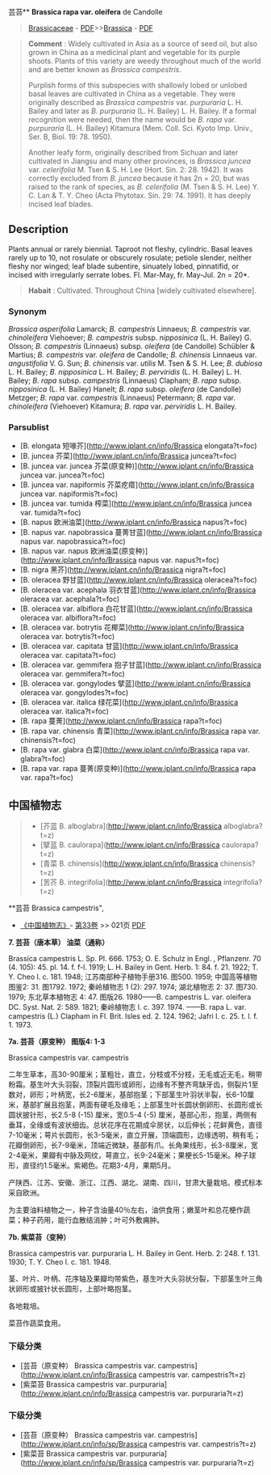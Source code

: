 芸苔** **Brassica rapa var. oleifera** de Candolle

> [Brassicaceae](http://www.iplant.cn/info/Brassicaceae?t=foc) - [PDF](http://www.iplant.cn/foc/pdf/Brassicaceae.pdf)>>[Brassica](http://www.iplant.cn/info/Brassica?t=foc) - [PDF](http://www.iplant.cn/foc/pdf/Brassica.pdf)


> **Comment** : 
> Widely cultivated in Asia as a source of seed oil, but also grown in China as a medicinal plant and vegetable for its purple shoots. Plants of this variety are weedy throughout much of the world and are better known as *Brassica campestris*.
> 
> Purplish forms of this subspecies with shallowly lobed or unlobed basal leaves are cultivated in China as a vegetable. They were originally described as *Brassica campestris* var. *purpuraria* L. H. Bailey and later as *B. purpuraria* (L. H. Bailey) L. H. Bailey. If a formal recognition were needed, then the name would be *B. rapa* var. *purpuraria* (L. H. Bailey) Kitamura (Mem. Coll. Sci. Kyoto Imp. Univ., Ser. B, Biol. 19: 78. 1950).
> 
> Another leafy form, originally described from Sichuan and later cultivated in Jiangsu and many other provinces, is *Brassica juncea* var. *celerifolia* M. Tsen & S. H. Lee (Hort. Sin. 2: 28. 1942). It was correctly excluded from *B. juncea* because it has 2n = 20, but was raised to the rank of species, as *B. celerifolia* (M. Tsen & S. H. Lee) Y. C. Lan & T. Y. Cheo (Acta Phytotax. Sin. 29: 74. 1991). It has deeply incised leaf blades.

## Description

Plants annual or rarely biennial. Taproot not fleshy, cylindric. Basal leaves rarely up to 10, not rosulate or obscurely rosulate; petiole slender, neither fleshy nor winged; leaf blade subentire, sinuately lobed, pinnatifid, or incised with irregularly serrate lobes. Fl. Mar-May, fr. May-Jul. 2n = 20*.


> **Habait** : 
> Cultivated. Throughout China [widely cultivated elsewhere].

### Synonym
*Brassica asperifolia* Lamarck; *B. campestris* Linnaeus; *B. campestris* var. *chinoleifera* Viehoever; *B. campestris* subsp. *nipposinica* (L. H. Bailey) G. Olsson; *B. campestris* (Linnaeus) subsp. *oleifera* (de Candolle) Schübler & Martius; *B. campestris* var. *oleifera* de Candolle; *B. chinensis* Linnaeus var. *angustifolia* V. G. Sun; *B. chinensis* var. *utilis* M. Tsen & S. H. Lee; *B. dubiosa* L. H. Bailey; *B. nipposinica* L. H. Bailey; *B. perviridis* (L. H. Bailey) L. H. Bailey; *B. rapa* subsp. *campestris* (Linnaeus) Clapham; *B. rapa* subsp. *nipposinica* (L. H. Bailey) Hanelt; *B. rapa* subsp. *oleifera* (de Candolle) Metzger; *B. rapa* var. *campestris* (Linnaeus) Petermann; *B. rapa* var. *chinoleifera* (Viehoever) Kitamura; *B. rapa* var. *perviridis* L. H. Bailey.



### Parsublist

* [B.  elongata  短喙芥](http://www.iplant.cn/info/Brassica elongata?t=foc)
* [B.  juncea  芥菜](http://www.iplant.cn/info/Brassica juncea?t=foc)
* [B.  juncea var. juncea  芥菜(原变种)](http://www.iplant.cn/info/Brassica juncea var. juncea?t=foc)
* [B.  juncea var. napiformis  芥菜疙瘩](http://www.iplant.cn/info/Brassica juncea var. napiformis?t=foc)
* [B.  juncea var. tumida  榨菜](http://www.iplant.cn/info/Brassica juncea var. tumida?t=foc)
* [B.  napus  欧洲油菜](http://www.iplant.cn/info/Brassica napus?t=foc)
* [B.  napus var. napobrassica  蔓菁甘蓝](http://www.iplant.cn/info/Brassica napus var. napobrassica?t=foc)
* [B.  napus var. napus  欧洲油菜(原变种)](http://www.iplant.cn/info/Brassica napus var. napus?t=foc)
* [B.  nigra  黑芥](http://www.iplant.cn/info/Brassica nigra?t=foc)
* [B.  oleracea  野甘蓝](http://www.iplant.cn/info/Brassica oleracea?t=foc)
* [B.  oleracea var. acephala  羽衣甘蓝](http://www.iplant.cn/info/Brassica oleracea var. acephala?t=foc)
* [B.  oleracea var. albiflora  白花甘蓝](http://www.iplant.cn/info/Brassica oleracea var. albiflora?t=foc)
* [B.  oleracea var. botrytis  花椰菜](http://www.iplant.cn/info/Brassica oleracea var. botrytis?t=foc)
* [B.  oleracea var. capitata  甘蓝](http://www.iplant.cn/info/Brassica oleracea var. capitata?t=foc)
* [B.  oleracea var. gemmifera  抱子甘蓝](http://www.iplant.cn/info/Brassica oleracea var. gemmifera?t=foc)
* [B.  oleracea var. gongylodes  擘蓝](http://www.iplant.cn/info/Brassica oleracea var. gongylodes?t=foc)
* [B.  oleracea var. italica  绿花菜](http://www.iplant.cn/info/Brassica oleracea var. italica?t=foc)
* [B.  rapa  蔓菁](http://www.iplant.cn/info/Brassica rapa?t=foc)
* [B.  rapa var. chinensis  青菜](http://www.iplant.cn/info/Brassica rapa var. chinensis?t=foc)
* [B.  rapa var. glabra  白菜](http://www.iplant.cn/info/Brassica rapa var. glabra?t=foc)
* [B.  rapa var. rapa  蔓菁(原变种)](http://www.iplant.cn/info/Brassica rapa var. rapa?t=foc)


## 中国植物志

> * [芥蓝  B.  alboglabra](http://www.iplant.cn/info/Brassica alboglabra?t=z)
> * [擘蓝  B.  caulorapa](http://www.iplant.cn/info/Brassica caulorapa?t=z)
> * [青菜  B.  chinensis](http://www.iplant.cn/info/Brassica chinensis?t=z)
> * [苦芥  B.  integrifolia](http://www.iplant.cn/info/Brassica integrifolia?t=z)


**芸苔 Brassica campestris",


* [《中国植物志》](http://www.iplant.cn/frps)- [第33卷](http://www.iplant.cn/frps/vol/33) >> 021页 [PDF](http://www.iplant.cn/frps/pdf/33/021.pdf)


**7. 芸苔（唐本草） 油菜（通称）**

Brassica campestris L. Sp. Pl. 666. 1753; O. E. Schulz in Engl. , Pflanzenr. 70 (4. 105): 45. pl. 14. f. f-l. 1919; L. H. Bailey in Gent. Herb. 1: 84. f. 21. 1922; T. Y. Cheo l. c. 181. 1948; 江苏南部种子植物手册316. 图500. 1959; 中国高等植物图鉴2: 31. 图1792. 1972; 秦岭植物志 1 (2): 297. 1974; 湖北植物志 2: 37. 图730. 1979; 东北草本植物志 4: 47. 图版26. 1980——B. campestris L. var. oleifera DC. Syst. Nat. 2: 589. 1821; 秦岭植物志 l. c. 397. 1974. ——B. rapa L. var. campestris (L.) Clapham in Fl. Brit. Isles ed. 2. 124. 1962; Jafri l. c. 25. t. l. f. 1. 1973.

**7a. 芸苔（原变种） 图版4: 1-3**

Brassica campestris var. campestris

二年生草本，高30-90厘米；茎粗壮，直立，分枝或不分枝，无毛或近无毛，稍带粉霜。基生叶大头羽裂，顶裂片圆形或卵形，边缘有不整齐弯缺牙齿，侧裂片1至数对，卵形；叶柄宽，长2-6厘米，基部抱茎；下部茎生叶羽状半裂，长6-10厘米，基部扩展且抱茎，两面有硬毛及缘毛；上部茎生叶长圆状倒卵形、长圆形或长圆状披针形，长2.5-8 (-15) 厘米，宽0.5-4 (-5) 厘米，基部心形，抱茎，两侧有垂耳，全缘或有波状细齿。总状花序在花期成伞房状，以后伸长；花鲜黄色，直径7-10毫米；萼片长圆形，长3-5毫米，直立开展，顶端圆形，边缘透明，稍有毛；花瓣倒卵形，长7-9毫米，顶端近微缺，基部有爪。长角果线形，长3-8厘米，宽2-4毫米，果瓣有中脉及网纹，萼直立，长9-24毫米；果梗长5-15毫米。种子球形，直径约1.5毫米。紫褐色。花期3-4月，果期5月。

产陕西、江苏、安徽、浙江、江西、湖北、湖南、四川，甘肃大量栽培。模式标本采自欧洲。

为主要油料植物之一，种子含油量40％左右，油供食用；嫩茎叶和总花梗作蔬菜；种子药用，能行血散结消肿；叶可外敷痈肿。

**7b. 紫菜苔（变种）**

Brassica campestris var. purpuraria L. H. Bailey in Gent. Herb. 2: 248. f. 131. 1930; T. Y. Cheo l. c. 181. 1948.

茎、叶片、叶柄、花序轴及果瓣均带紫色，基生叶大头羽状分裂，下部茎生叶三角状卵形或披针状长圆形，上部叶略抱茎。

各地栽培。

菜苔作蔬菜食用。

### 下级分类
* [芸苔（原变种）  Brassica campestris var. campestris](http://www.iplant.cn/info/Brassica campestris var. campestris?t=z)
* [紫菜苔  Brassica campestris var. purpuraria](http://www.iplant.cn/info/Brassica campestris var. purpuraria?t=z)

### 下级分类
* [芸苔（原变种）  Brassica campestris var. campestris](http://www.iplant.cn/info/sp/Brassica campestris var. campestris?t=z)
* [紫菜苔  Brassica campestris var. purpuraria](http://www.iplant.cn/info/sp/Brassica campestris var. purpuraria?t=z)
